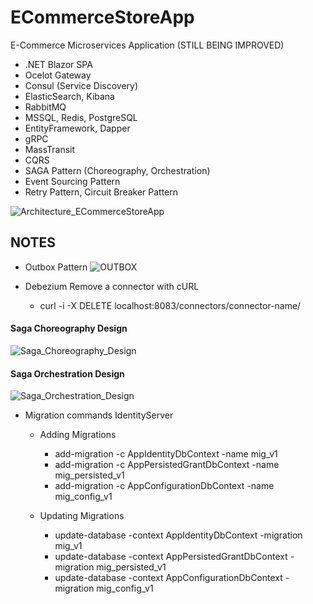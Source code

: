 # ECommerceStoreApp
E-Commerce Microservices Application (STILL BEING IMPROVED)

- .NET Blazor SPA
- Ocelot Gateway
- Consul (Service Discovery)
- ElasticSearch, Kibana
- RabbitMQ
- MSSQL, Redis, PostgreSQL
- EntityFramework, Dapper
- gRPC
- MassTransit
- CQRS
- SAGA Pattern (Choreography, Orchestration)
- Event Sourcing Pattern
- Retry Pattern, Circuit Breaker Pattern

![Architecture_ECommerceStoreApp](https://github.com/serhatayata/ECommerceStoreApp/assets/82120298/da27a4d3-1cfa-455a-9c76-d83327302cba)

## NOTES

- Outbox Pattern
![OUTBOX](https://github.com/serhatayata/ECommerceStoreApp/assets/82120298/9c9d9c48-568a-452e-ae1d-b2b4a5f52488)

- Debezium 
  Remove a connector with cURL
  - curl -i -X DELETE localhost:8083/connectors/connector-name/

#### Saga Choreography Design

![Saga_Choreography_Design](https://github.com/serhatayata/ECommerceStoreApp/assets/82120298/8c77e35b-9acf-4409-87c4-bf6f2b6ba946)

#### Saga Orchestration Design

![Saga_Orchestration_Design](https://github.com/serhatayata/ECommerceStoreApp/assets/82120298/dc8824fe-08e1-47ab-b874-46f6406b85ab)

- Migration commands IdentityServer
  - Adding Migrations
    - add-migration -c AppIdentityDbContext -name mig_v1
    - add-migration -c AppPersistedGrantDbContext -name mig_persisted_v1
    - add-migration -c AppConfigurationDbContext -name mig_config_v1
  
  - Updating Migrations
    - update-database -context AppIdentityDbContext -migration mig_v1
    - update-database -context AppPersistedGrantDbContext -migration mig_persisted_v1
    - update-database -context AppConfigurationDbContext -migration mig_config_v1
